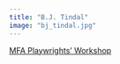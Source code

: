 ```yaml
---
title: "B.J. Tindal"
image: "bj_tindal.jpg"
---
```


[MFA Playwrights’ Workshop](/affiliated-artists/mfa-playwrights-workshop)